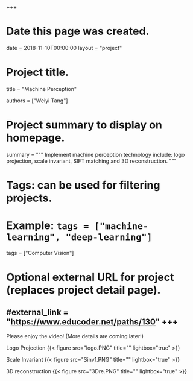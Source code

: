 +++
# Date this page was created.
date = 2018-11-10T00:00:00
layout = "project"

# Project title.
title = "Machine Perception"

authors = ["Weiyi Tang"]

# Project summary to display on homepage.
summary = """
Implement machine perception technology include: logo projection, scale invariant, SIFT matching and 3D reconstruction.
 """

# Tags: can be used for filtering projects.
# Example: `tags = ["machine-learning", "deep-learning"]`
tags = ["Computer Vision"]

# Optional external URL for project (replaces project detail page).
#external_link = "https://www.educoder.net/paths/130"
+++
---
Please enjoy the video! (More details are coming later!)<br>

Logo Projection
{{< figure src="logo.PNG" title="" lightbox="true" >}}

Scale Invariant
{{< figure src="Sinv1.PNG" title="" lightbox="true" >}}

3D reconstruction
{{< figure src="3Dre.PNG" title="" lightbox="true" >}}
